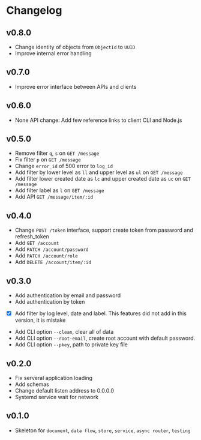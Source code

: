 # Changelog

## v0.8.0

* Change identity of objects from `ObjectId` to `UUID`
* Improve internal error handling

## v0.7.0

* Improve error interface between APIs and clients

## v0.6.0

* None API change: Add few reference links to client CLI and Node.js

## v0.5.0

* Remove filter `q`, `s` on `GET /message`
* Fix filter `p` on `GET /message`
* Change `error_id` of 500 error to `log_id`
* Add filter by lower level as `ll` and upper level as `ul`
  on `GET /message`
* Add filter lower created date as `lc` and upper created date as `uc`
  on `GET /message`
* Add filter label as `l` on `GET /message`
* Add API `GET /message/item/:id`

## v0.4.0

* Change `POST /token` interface, support create token from password and
  refresh_token
* Add `GET /account`
* Add `PATCH /account/password`
* Add `PATCH /account/role`
* Add `DELETE /account/item/:id`

## v0.3.0

* Add authentication by email and password
* Add authentication by token
* [X] Add filter by log level, date and label. This features did not add
  in this version, it is mistake
* Add CLI option `--clean`, clear all of data
* Add CLI option `--root-email`, create root account with default password.
* Add CLI option `--pkey`, path to private key file

## v0.2.0

* Fix serveral application loading
* Add schemas
* Change default listen address to 0.0.0.0
* Systemd service wait for network

## v0.1.0

* Skeleton for `document`, `data flow`, `store`, `service`, `async router`,
  `testing`
